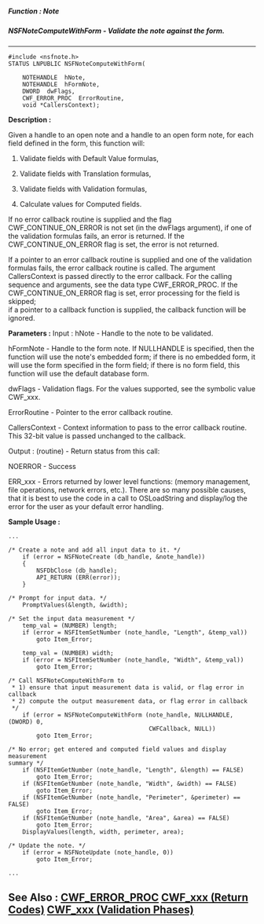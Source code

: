 ##### Function : Note
##### NSFNoteComputeWithForm - Validate the note against the form.
---
```
#include <nsfnote.h>
STATUS LNPUBLIC NSFNoteComputeWithForm(

	NOTEHANDLE  hNote,
	NOTEHANDLE  hFormNote,
	DWORD  dwFlags,
	CWF_ERROR_PROC  ErrorRoutine,
	void *CallersContext);
```
**Description :**

Given a handle to an open note and a handle to an open form note, for each 
field defined in the form, this function will:

1)  Validate fields with Default Value formulas,

2)  Validate fields with Translation formulas,

3)  Validate fields with Validation formulas,

4)  Calculate values for Computed fields.

If no error callback routine is supplied and the flag CWF_CONTINUE_ON_ERROR is 
not set (in the dwFlags argument), if one of the validation formulas fails, an 
error is returned.  If the CWF_CONTINUE_ON_ERROR flag is set, the error is not 
returned.

If a pointer to an error callback routine is supplied and one of the validation 
formulas fails, the error callback routine is called.  The argument 
CallersContext is passed directly to the error callback.  For the calling 
sequence and arguments, see the data type CWF_ERROR_PROC.  If the 
CWF_CONTINUE_ON_ERROR flag is set, error processing for the field is skipped;  
if a pointer to a callback function is supplied, the callback function will be 
ignored.

**Parameters :**
Input :
hNote  -  Handle to the note to be validated.

hFormNote  -  Handle to the form note.   If NULLHANDLE is specified, then the function will use the note's embedded form; if there is no embedded form, it will use the form specified in the form field; if there is no form field, this function will use the default database form.

dwFlags  -  Validation flags.  For the values supported, see the symbolic value CWF_xxx.

ErrorRoutine  -  Pointer to the error callback routine.

CallersContext  -  Context information to pass to the error callback routine.  This 32-bit value is passed unchanged to the callback.

Output :
(routine)  -  Return status from this call:

NOERROR - Success

ERR_xxx - Errors returned by lower level functions: (memory management, file operations, network errors, etc.).  There are so many possible causes, that it is best to use the code in a call to OSLoadString and display/log the error for the user as your default error handling.



**Sample Usage :**
```
...

/* Create a note and add all input data to it. */
    if (error = NSFNoteCreate (db_handle, &note_handle))
    {
        NSFDbClose (db_handle);
        API_RETURN (ERR(error));
    }

/* Prompt for input data. */
    PromptValues(&length, &width);

/* Set the input data measurement */
    temp_val = (NUMBER) length;
    if (error = NSFItemSetNumber (note_handle, "Length", &temp_val))
        goto Item_Error;

    temp_val = (NUMBER) width;
    if (error = NSFItemSetNumber (note_handle, "Width", &temp_val))
        goto Item_Error;

/* Call NSFNoteComputeWithForm to 
 * 1) ensure that input measurement data is valid, or flag error in callback
 * 2) compute the output measurement data, or flag error in callback
 */
    if (error = NSFNoteComputeWithForm (note_handle, NULLHANDLE, (DWORD) 0,
                                        CWFCallback, NULL))
        goto Item_Error;

/* No error; get entered and computed field values and display measurement 
summary */
    if (NSFItemGetNumber (note_handle, "Length", &length) == FALSE)
        goto Item_Error;
    if (NSFItemGetNumber (note_handle, "Width", &width) == FALSE)
        goto Item_Error;
    if (NSFItemGetNumber (note_handle, "Perimeter", &perimeter) == FALSE)
        goto Item_Error;
    if (NSFItemGetNumber (note_handle, "Area", &area) == FALSE)
        goto Item_Error;
    DisplayValues(length, width, perimeter, area);

/* Update the note. */
    if (error = NSFNoteUpdate (note_handle, 0))
        goto Item_Error;

...
```
**See Also :**
[CWF_ERROR_PROC](/domino-c-api-docs/reference/Data/CWF_ERROR_PROC)
[CWF_xxx (Return Codes)](/domino-c-api-docs/reference/Symb/CWF_xxx (Return Codes))
[CWF_xxx (Validation Phases)](/domino-c-api-docs/reference/Symb/CWF_xxx (Validation Phases))
---
